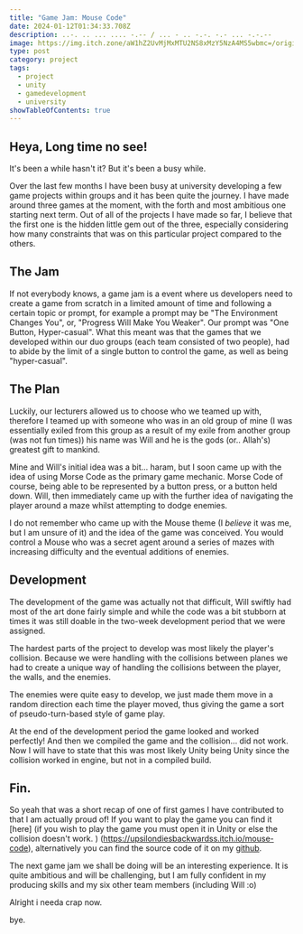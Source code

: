 ```yaml
---
title: "Game Jam: Mouse Code"
date: 2024-01-12T01:34:33.708Z
description: ..-. .. ... .... -.-- / ... - .. -.-. -.- ... -.-.--
image: https://img.itch.zone/aW1hZ2UvMjMxMTU2NS8xMzY5NzA4MS5wbmc=/original/F3qo5M.png
type: post
category: project
tags:
  - project
  - unity
  - gamedevelopment
  - university
showTableOfContents: true
---
```

## Heya, Long time no see!

It's been a while hasn't it? But it's been a busy while.

Over the last few months I have been busy at university developing a few game projects within groups and it has been quite the journey. I have made around three games at the moment, with the forth and most ambitious one starting next term. Out of all of the projects I have made so far, I believe that the first one is the hidden little gem out of the three, especially considering how many constraints that was on this particular project compared to the others.

## The Jam

If not everybody knows, a game jam is a event where us developers need to create a game from scratch in a limited amount of time and following a certain topic or prompt, for example a prompt may be "The Environment Changes You", or, "Progress Will Make You Weaker".  Our prompt was "One Button, Hyper-casual". What this meant was that the games that we developed within our duo groups (each team consisted of two people), had to abide by the limit of a single button to control the game, as well as being "hyper-casual".

## The Plan

Luckily, our lecturers allowed us to choose who we teamed up with, therefore I teamed up with someone who was in an old group of mine (I was essentially exiled from this group as a result of my exile from another group (was not fun times)) his name was Will and he is the gods (or.. Allah's) greatest gift to mankind.

Mine and Will's initial idea was a bit... haram, but I soon came up with the idea of using Morse Code as the primary game mechanic. Morse Code of course, being able to be represented by a button press, or a button held down. Will, then immediately came up with the further idea of navigating the player around a maze whilst attempting to dodge enemies.

I do not remember who came up with the Mouse theme (I *believe* it was me, but I am unsure of it) and the idea of the game was conceived. You would control a Mouse who was a secret agent around a series of mazes with increasing difficulty and the eventual additions of enemies.

## Development

The development of the game was actually not that difficult, Will swiftly had most of the art done fairly simple and while the code was a bit stubborn at times it was still doable in the two-week development period that we were assigned.

The hardest parts of the project to develop was most likely the player's collision. Because we were handling with the collisions between planes we had to create a unique way of handling the collisions between the player, the walls, and the enemies.

The enemies were quite easy to develop, we just made them move in a random direction each time the player moved, thus giving the game a sort of pseudo-turn-based style of game play.

At the end of the development period the game looked and worked perfectly! And then we compiled the game and the collision... did not work. Now I will have to state that this was most likely Unity being Unity since the collision worked in engine, but not in a compiled build.

## Fin.

So yeah that was a short recap of one of first games I have contributed to that I am actually proud of! If you want to play the game you can find it [here] (if you wish to play the game you must open it in Unity or else the collision doesn't work. ) (https://upsilondiesbackwardss.itch.io/mouse-code), alternatively you can find the source code of it on my [github](https://github.com/UpsilonDiesBackwards/morsecode-2d).

The next game jam we shall be doing will be an interesting experience. It is quite ambitious and will be challenging, but I am fully confident in my producing skills and my six other team members (including Will :o)

Alright i needa crap now. 

bye.